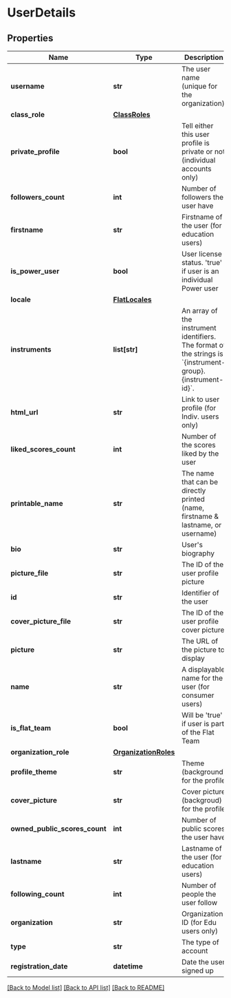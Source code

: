 # UserDetails

## Properties
Name | Type | Description | Notes
------------ | ------------- | ------------- | -------------
**username** | **str** | The user name (unique for the organization) | [optional] 
**class_role** | [**ClassRoles**](ClassRoles.md) |  | [optional] 
**private_profile** | **bool** | Tell either this user profile is private or not (individual accounts only) | [optional] 
**followers_count** | **int** | Number of followers the user have | [optional] 
**firstname** | **str** | Firstname of the user (for education users) | [optional] 
**is_power_user** | **bool** | User license status. &#39;true&#39; if user is an individual Power user | [optional] 
**locale** | [**FlatLocales**](FlatLocales.md) |  | [optional] 
**instruments** | **list[str]** | An array of the instrument identifiers. The format of the strings is &#x60;{instrument-group}.{instrument-id}&#x60;.  | [optional] 
**html_url** | **str** | Link to user profile (for Indiv. users only) | [optional] 
**liked_scores_count** | **int** | Number of the scores liked by the user | [optional] 
**printable_name** | **str** | The name that can be directly printed (name, firstname &amp; lastname, or username) | [optional] 
**bio** | **str** | User&#39;s biography | [optional] 
**picture_file** | **str** | The ID of the user profile picture | [optional] 
**id** | **str** | Identifier of the user | [optional] 
**cover_picture_file** | **str** | The ID of the user profile cover picture | [optional] 
**picture** | **str** | The URL of the picture to display | [optional] 
**name** | **str** | A displayable name for the user (for consumer users) | [optional] 
**is_flat_team** | **bool** | Will be &#39;true&#39; if user is part of the Flat Team | [optional] 
**organization_role** | [**OrganizationRoles**](OrganizationRoles.md) |  | [optional] 
**profile_theme** | **str** | Theme (background) for the profile | [optional] 
**cover_picture** | **str** | Cover picture (backgroud) for the profile | [optional] 
**owned_public_scores_count** | **int** | Number of public scores the user have | [optional] 
**lastname** | **str** | Lastname of the user (for education users) | [optional] 
**following_count** | **int** | Number of people the user follow | [optional] 
**organization** | **str** | Organization ID (for Edu users only) | [optional] 
**type** | **str** | The type of account | [optional] 
**registration_date** | **datetime** | Date the user signed up | [optional] 

[[Back to Model list]](../README.md#documentation-for-models) [[Back to API list]](../README.md#documentation-for-api-endpoints) [[Back to README]](../README.md)


